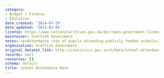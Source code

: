 ```yaml
---
category:
- Budget / Finance
- Education
date_created: '2014-07-29'
date_updated: '2021-03-05'
license: https://www.nationalarchives.gov.uk/doc/open-government-licence/version/3/
maintainer: Scottish Government
notes: <p>Attendance rate of pupils attending publicly funded schools</p>
organization: Scottish Government
original_dataset_link: http://statistics.gov.scot/data/school-attendance-rate
records: null
resources: []
schema: default
title: School Attendance Rate
---
```

